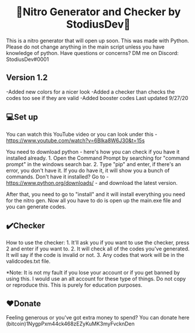 <h1 align="center">🌟Nitro Generator and Checker by StodiusDev🌟</h1>
This is a nitro generator that will open up soon. This was made with Python. Please do not change anything in the main script unless you have knowledge of python. Have questions or concerns? DM me on Discord: StodiusDev#0001

<h2>Version 1.2</h2>
-Added new colors for a nicer look
-Added a checker than checks the codes too see if they are valid
-Added booster codes
Last updated 9/27/20

<h2>💻Set up</h2>

You can watch this YouTube video or you can look under this - https://www.youtube.com/watch?v=6BIka8W6J30&t=15s

You need to download python - here's how you can check if you have it installed already.
    1. Open the Command Prompt by searching for "command prompt" in the windows search bar.
    2. Type "pip" and enter, if there's an error, you don't have it. If you do have it, it will show you a bunch of commands.
Don't have it installed? Go to - https://www.python.org/downloads/ - and download the latest version.

After that, you need to go to "install" and it will install everything you need for the nitro gen.
Now all you have to do is open up the main.exe file and you can generate codes.

<h2>✔️Checker</h2>
How to use the checker:
1. It'll ask you if you want to use the checker, press 2 and enter if you want to.
2. It will check all of the codes you've generated. It will say if the code is invalid or not.
3. Any codes that work will be in the validcodes.txt file.

*Note: It is not my fault if you lose your account or if you get banned by using this. I would use an alt account for these type of things. Do not copy or reproduce this. This is purely for education purposes.

<h2>❤️Donate</h2>
Feeling generous or you've got extra money to spend? You can donate here (bitcoin)1NygpPxm44ck468zEZyKuMK3myFvcknDen
